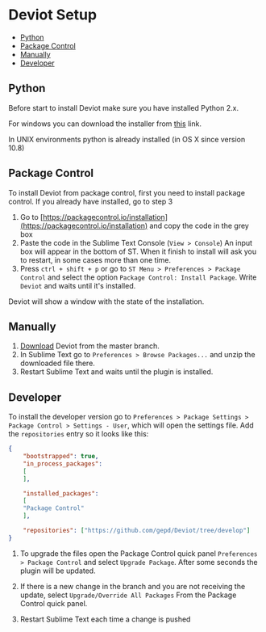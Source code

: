 # Deviot Setup

- [Python](#python)
- [Package Control](#package-control)
- [Manually](#manually)
- [Developer](#developer)

## Python
Before start to install Deviot make sure you have installed Python 2.x.

For windows you can download the installer from [this](https://www.python.org/downloads/) link. 

In UNIX environments python is already installed (in OS X since version 10.8)

## Package Control

To install Deviot from package control, first you need to install package control. If you already have installed, go to step 3

1. Go to [https://packagecontrol.io/installation](https://packagecontrol.io/installation) and copy the code in the grey box
2. Paste the code in the Sublime Text Console (`View > Console`) An input box will appear in the bottom of ST. When it finish to install will ask you to restart, in some cases more than one time.
3. Press `ctrl + shift + p` or go to `ST Menu > Preferences > Package Control` and select the option `Package Control: Install Package`. Write `Deviot` and waits until it's installed.

Deviot will show a window with the state of the installation.

## Manually

1. [Download](https://github.com/gepd/Deviot/archive/master.zip) Deviot from the master branch.
2. In Sublime Text go to `Preferences > Browse Packages...` and unzip the downloaded file there.
3. Restart Sublime Text and waits until the plugin is installed.

## Developer

To install the developer version go to `Preferences > Package Settings > Package Control > Settings - User`, which will open the settings file. Add the `repositories` entry so it looks like this:

```json
{
    "bootstrapped": true,
    "in_process_packages":
    [
    ],

    "installed_packages":
    [
	"Package Control"
    ],

    "repositories": ["https://github.com/gepd/Deviot/tree/develop"]
}
```

1. To upgrade the files open the Package Control quick panel `Preferences > Package Control` and select `Upgrade Package`. After some seconds the plugin will be updated.

2. If there is a new change in the branch and you are not receiving the update, select `Upgrade/Override All Packages` From the Package Control quick panel.

3. Restart Sublime Text each time a change is pushed